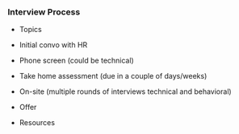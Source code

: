 ### Interview Process

- Topics
- Initial convo with HR
- Phone screen (could be technical)
- Take home assessment (due in a couple of days/weeks)
- On-site (multiple rounds of interviews technical and behavioral)
- Offer

- Resources

